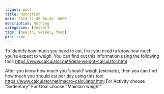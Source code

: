 ```yaml
---
layout: post
title: Nutrition
date: 2024-12-06 04:46 -0600
description: Nothing
categories: [Vessel]
tags: [health, vessel, food]
pin: true
---
```

To identify how much you need to eat, first you need to know how much you're expect to weigh.
You can find out this information using the following tool:
https://www.calculator.net/ideal-weight-calculator.html

After you know how much you 'should' weigh (estimate),
then you can find how much you should eat per day using this tool:
https://www.calculator.net/macro-calculator.html
For Activity choose "Sedentary"
For Goal choose "Maintain weight"